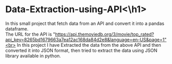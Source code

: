 # <h1>Data-Extraction-using-API<\h1>
In this small project that fetch data from an API and convert it into a pandas dataframe.<br>
The URL for the API is 
"https://api.themoviedb.org/3/movie/top_rated?api_key=8265bd1679663a7ea12ac168da84d2e8&language=en-US&page=1"<br>
In this project I have Extracted the data from the above API and then converted it into JSON format, then tried to extract the data using JSON library available in python. 
